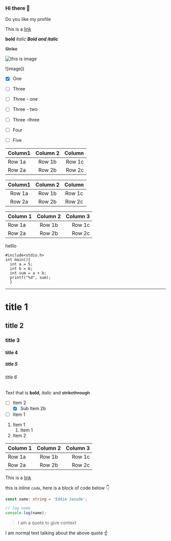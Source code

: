 ### Hi there 👋

Do you like my profile

This is a [link](https://www.google.co.in)

**bold**
*italic*
***Bold and italic***

~~Strike~~

![this is image](https://images.hdqwalls.com/download/hacker-8k-8p-1280x720.jpg)

![image](

* [x]  One

* [ ]  Three
  * [ ] Three - one
  * [ ] Three - two
  * [ ] Three -three 
* [ ]  Four
* [ ]  Five


| Column1 | Column 2 | Column |
| :--- | :---: | ---: |
| Row 1a | Row 1b | Row 1c |
| Row 2a | Row 2b | Row 2c |

| Column1 | Column 2 | Column |
| :---: | :---: | :---: |
| Row 1a | Row 1b | Row 1c |
| Row 2a | Row 2b | Row 2c |

| Column 1 | Column 2 | Column 3 |
| :--- | :---: | ---: |
| Row 1a | Row 1b | Row 1c |
| Row 2a | Row 2b | Row 2c |





 helllo


```
#include<stdio.h>
int main(){
  int a = 5;
  int b = 6;
  int sum = a + b;
  printf("%d", sum);
  }
  ```


----
# title 1
## title 2
### title 3
#### title 4
##### title 5
###### title 6

Text that is **bold**, *italic* and ~~strikethrough~~

* [ ] Item 2
   * [x] Sub Item 2b
* [ ] Item 1

1. Item 1
   1. Item 1
1. Item 2

| Column 1 | Column 2 | Column 3 |
| :--- | :---: | ---: |
| Row 1a | Row 1b | Row 1c |
| Row 2a | Row 2b | Row 2c |

This is a [link](https://mlh.io)

this is inline `code`, here is a block of code below 👇

```ts
const name: string = 'Eddie Jaoude';

// log name
console.log(name);
```

> I am a quote to give context

I am normal text talking about the above quote ☝️ 
    


<!--
**lokeshrookie/lokeshrookie** is a ✨ _special_ ✨ repository because its `README.md` (this file) appears on your GitHub profile.

Here are some ideas to get you started:

- 🔭 I’m  a student
- 🌱 I’m currently learning android and java
- 👯 I’m looking to collaborate on ... java
- 🤔 I’m looking for help with ... Android Application Development
- 💬 Ask me about ... Java and problem solving
- 📫 How to reach me: ... rocklinglokesh@gmail.com
- 😄 Pronouns: ... loki, lokesh, luckie...
- ⚡ Fun fact: ...   I'm an idiot
-->

<a herf = "https://raw.githubusercontent.com/abhisheknaiidu/abhisheknaiidu/master/code.gif" > </a>
